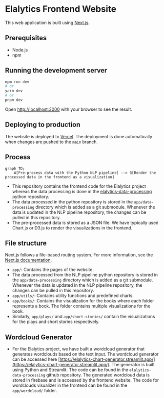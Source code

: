# Elalytics Frontend Website

This web application is built using [Next.js](https://nextjs.org/).

## Prerequisites

- Node.js
- npm

## Running the development server

```bash
npm run dev
# or
yarn dev
# or
pnpm dev
```

Open [http://localhost:3000](http://localhost:3000) with your browser to see the result.

## Deploying to production

The website is deployed to [Vercel](https://vercel.com/). The deployment is done automatically when changes are pushed to the `main` branch.

## Process

```mermaid
graph TD;
    A[Pre-process data with the Python NLP pipeline] --> B[Render the processed data in the frontend as a visualization]
```

- This repository contains the frontend code for the Elalytics project whereas the data processing is done in the [elalytics-data-processing](https://github.com/elalytics/elalytics-data-processing) python repository.
- The data processed in the python repository is stored in the `app/data-processing` directory which is added as a git submodule. Whenever the data is updated in the NLP pipeline repository, the changes can be pulled in this repository.
- The pre-processed data is stored as a JSON file. We have typically used Chart.js or D3.js to render the visualizations in the frontend.

## File structure

Next.js follows a file-based routing system. For more information, see the [Next.js documentation](https://nextjs.org/docs/app/building-your-application/routing).

- `app/`: Contains the pages of the website.
- The data processed from the NLP pipeline python repository is stored in the `app/data-processing` directory which is added as a git submodule. Whenever the data is updated in the NLP pipeline repository, the changes can be pulled in this repository.
- `app/utils/`: Contains utility functions and predefined charts.
- `app/books/`: Contains the visualization for the books where each folder represents a book. The folder contains multiple visualizations for the book.
- Similarly, `app/plays/` and `app/short-stories/` contain the visualizations for the plays and short stories respectively.

## Wordcloud Generator

- For the Elalytics project, we have built a wordcloud generator that generates wordclouds based on the text input. The wordcloud generator can be accessed here [https://elalytics-chart-generator.streamlit.app/](https://elalytics-chart-generator.streamlit.app/). The generator is built using Python and Streamlit. The code can be found in the `elalytics-data-processing` github repository. The generated wordcloud data is stored in firebase and is accessed by the frontend website. The code for wordclouds visualizer in the frontend can be found in the `app/wordcloud/` folder.
